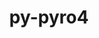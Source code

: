 ---
title: "py-pyro4"
layout: cache
categories: [package, develop]
meta: {"compilers": ["gcc@=11.4.0", "gcc@=9.4.0", "oneapi@=2024.2.1"], "num_specs": 19, "num_specs_by_stack": {"e4s": 8, "e4s-neoverse_v1": 2, "e4s-oneapi": 8, "e4s-power": 1, "root": 19}, "oss": ["ubuntu20.04", "ubuntu22.04"], "platforms": ["linux"], "stacks": ["e4s", "e4s-neoverse_v1", "e4s-oneapi", "e4s-power", "root"], "targets": ["neoverse_v1", "ppc64le", "x86_64_v3"], "versions": ["4.81"]}
spec_details: [{"compiler": "gcc@=11.4.0", "hash": "2axhxb6kupaog5gv7zqedb7rutkshz3i", "os": "ubuntu22.04", "platform": "linux", "size": "-", "stacks": ["e4s-neoverse_v1", "root"], "target": "neoverse_v1", "variants": ["build_system=python_pip"], "versions": ["4.81"]}, {"compiler": "gcc@=11.4.0", "hash": "2oxoeh4h4zj5flhwsbejaqqfx4qwxnia", "os": "ubuntu22.04", "platform": "linux", "size": "-", "stacks": ["e4s", "root"], "target": "x86_64_v3", "variants": ["build_system=python_pip"], "versions": ["4.81"]}, {"compiler": "gcc@=11.4.0", "hash": "6nxjleln6hegrenyow7k3zeca27l66zo", "os": "ubuntu22.04", "platform": "linux", "size": "-", "stacks": ["e4s", "root"], "target": "x86_64_v3", "variants": ["build_system=python_pip"], "versions": ["4.81"]}, {"compiler": "oneapi@=2024.2.1", "hash": "7ebjilmlgqnctmefwn6ljanlubwrqeuc", "os": "ubuntu22.04", "platform": "linux", "size": "-", "stacks": ["e4s-oneapi", "root"], "target": "x86_64_v3", "variants": ["build_system=python_pip"], "versions": ["4.81"]}, {"compiler": "oneapi@=2024.2.1", "hash": "a66e5jlngmr33wjmefxvbls6xpv2pu4m", "os": "ubuntu22.04", "platform": "linux", "size": "-", "stacks": ["e4s-oneapi", "root"], "target": "x86_64_v3", "variants": ["build_system=python_pip"], "versions": ["4.81"]}, {"compiler": "oneapi@=2024.2.1", "hash": "accug37pali3xnr3vkkcub6ihvwmglbq", "os": "ubuntu22.04", "platform": "linux", "size": "-", "stacks": ["e4s-oneapi", "root"], "target": "x86_64_v3", "variants": ["build_system=python_pip"], "versions": ["4.81"]}, {"compiler": "gcc@=11.4.0", "hash": "b2gg2hvicqyienopsnodzpjkoexmzft2", "os": "ubuntu22.04", "platform": "linux", "size": "-", "stacks": ["e4s", "root"], "target": "x86_64_v3", "variants": ["build_system=python_pip"], "versions": ["4.81"]}, {"compiler": "gcc@=9.4.0", "hash": "dmrl7e74zmgcmifwftkuwhi7ucjw2ilk", "os": "ubuntu20.04", "platform": "linux", "size": "-", "stacks": ["e4s-power", "root"], "target": "ppc64le", "variants": ["build_system=python_pip"], "versions": ["4.81"]}, {"compiler": "gcc@=11.4.0", "hash": "erligz2ey57lj24bdos7bi6kkverz5wn", "os": "ubuntu22.04", "platform": "linux", "size": "-", "stacks": ["e4s", "root"], "target": "x86_64_v3", "variants": ["build_system=python_pip"], "versions": ["4.81"]}, {"compiler": "gcc@=11.4.0", "hash": "fkhx3grhvybsja5e3pf36oabma4ikyk7", "os": "ubuntu22.04", "platform": "linux", "size": "-", "stacks": ["e4s", "root"], "target": "x86_64_v3", "variants": ["build_system=python_pip"], "versions": ["4.81"]}, {"compiler": "gcc@=11.4.0", "hash": "glbkv3ns5oev6oiy66cismurwuez7bgj", "os": "ubuntu22.04", "platform": "linux", "size": "-", "stacks": ["e4s", "root"], "target": "x86_64_v3", "variants": ["build_system=python_pip"], "versions": ["4.81"]}, {"compiler": "gcc@=11.4.0", "hash": "hzajewbajgjo45fbphigg4u5tja6yxfs", "os": "ubuntu22.04", "platform": "linux", "size": "-", "stacks": ["e4s", "root"], "target": "x86_64_v3", "variants": ["build_system=python_pip"], "versions": ["4.81"]}, {"compiler": "oneapi@=2024.2.1", "hash": "lqiaefhytleiohdondwrd4rq7czaftl4", "os": "ubuntu22.04", "platform": "linux", "size": "-", "stacks": ["e4s-oneapi", "root"], "target": "x86_64_v3", "variants": ["build_system=python_pip"], "versions": ["4.81"]}, {"compiler": "gcc@=11.4.0", "hash": "nns2mw7gyb2ueb3duyt3ck2vvxy6w3k6", "os": "ubuntu22.04", "platform": "linux", "size": "-", "stacks": ["e4s-neoverse_v1", "root"], "target": "neoverse_v1", "variants": ["build_system=python_pip"], "versions": ["4.81"]}, {"compiler": "oneapi@=2024.2.1", "hash": "tz5qgcm2fxywhuqs5iqzk2l5g3vrz566", "os": "ubuntu22.04", "platform": "linux", "size": "-", "stacks": ["e4s-oneapi", "root"], "target": "x86_64_v3", "variants": ["build_system=python_pip"], "versions": ["4.81"]}, {"compiler": "oneapi@=2024.2.1", "hash": "v65dbziupo5eme4sy6zv2vfhrswynqzo", "os": "ubuntu22.04", "platform": "linux", "size": "-", "stacks": ["e4s-oneapi", "root"], "target": "x86_64_v3", "variants": ["build_system=python_pip"], "versions": ["4.81"]}, {"compiler": "gcc@=11.4.0", "hash": "wbd7skl2ataqnswggbxqrfde7cmf5wep", "os": "ubuntu22.04", "platform": "linux", "size": "-", "stacks": ["e4s", "root"], "target": "x86_64_v3", "variants": ["build_system=python_pip"], "versions": ["4.81"]}, {"compiler": "oneapi@=2024.2.1", "hash": "woscpvwcgl2xtbfjjgpbyogmds3up5sh", "os": "ubuntu22.04", "platform": "linux", "size": "-", "stacks": ["e4s-oneapi", "root"], "target": "x86_64_v3", "variants": ["build_system=python_pip"], "versions": ["4.81"]}, {"compiler": "oneapi@=2024.2.1", "hash": "wr5i2zlmy4ftmwbwczujluvuvrovfskk", "os": "ubuntu22.04", "platform": "linux", "size": "-", "stacks": ["e4s-oneapi", "root"], "target": "x86_64_v3", "variants": ["build_system=python_pip"], "versions": ["4.81"]}]
---
